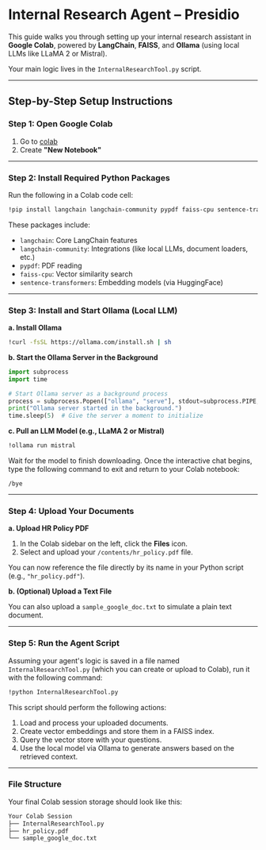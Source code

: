 # Internal Research Agent – Presidio

This guide walks you through setting up your internal research assistant in **Google Colab**, powered by **LangChain**, **FAISS**, and **Ollama** (using local LLMs like LLaMA 2 or Mistral).

Your main logic lives in the `InternalResearchTool.py` script.

---

## Step-by-Step Setup Instructions

### Step 1: Open Google Colab

1.  Go to [colab](https://colab.research.google.com)
2.  Create **"New Notebook"**

---

### Step 2: Install Required Python Packages

Run the following in a Colab code cell:

```bash
!pip install langchain langchain-community pypdf faiss-cpu sentence-transformers
```

These packages include:

*   `langchain`: Core LangChain features
*   `langchain-community`: Integrations (like local LLMs, document loaders, etc.)
*   `pypdf`: PDF reading
*   `faiss-cpu`: Vector similarity search
*   `sentence-transformers`: Embedding models (via HuggingFace)

---

### Step 3: Install and Start Ollama (Local LLM)

**a. Install Ollama**

```bash
!curl -fsSL https://ollama.com/install.sh | sh
```

**b. Start the Ollama Server in the Background**

```python
import subprocess
import time

# Start Ollama server as a background process
process = subprocess.Popen(["ollama", "serve"], stdout=subprocess.PIPE, stderr=subprocess.PIPE)
print("Ollama server started in the background.")
time.sleep(5)  # Give the server a moment to initialize
```

**c. Pull an LLM Model (e.g., LLaMA 2 or Mistral)**

```bash
!ollama run mistral
```

Wait for the model to finish downloading. Once the interactive chat begins, type the following command to exit and return to your Colab notebook:

```text
/bye
```

---

### Step 4: Upload Your Documents

**a. Upload HR Policy PDF**

1.  In the Colab sidebar on the left, click the **Files** icon.
4.  Select and upload your `/contents/hr_policy.pdf` file.

You can now reference the file directly by its name in your Python script (e.g., `"hr_policy.pdf"`).

**b. (Optional) Upload a Text File**

You can also upload a `sample_google_doc.txt` to simulate a plain text document.

---

### Step 5: Run the Agent Script

Assuming your agent's logic is saved in a file named `InternalResearchTool.py` (which you can create or upload to Colab), run it with the following command:

```bash
!python InternalResearchTool.py
```

This script should perform the following actions:
1.  Load and process your uploaded documents.
2.  Create vector embeddings and store them in a FAISS index.
3.  Query the vector store with your questions.
4.  Use the local model via Ollama to generate answers based on the retrieved context.

---

### File Structure

Your final Colab session storage should look like this:

```graphql
Your Colab Session
├── InternalResearchTool.py         
├── hr_policy.pdf    
└── sample_google_doc.txt     
```
```